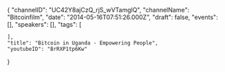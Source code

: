 {
    "channelID": "UC42Y8ajCzQ_rjS_wVTamglQ",
    "channelName": "Bitcoinfilm",
    "date": "2014-05-16T07:51:26.000Z",
    "draft": false,
    "events": [],
    "speakers": [],
    "tags": [

    ],
    "title": "Bitcoin in Uganda - Empowering People",
    "youtubeID": "BrRXP1tp6Kw"
}
